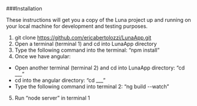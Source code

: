 ###Installation

These instructions will get you a copy of the Luna project up and running on your local machine for development and testing purposes.
1. git clone https://github.com/ericabertolozzi/LunaApp.git
2. Open a terminal (terminal 1) and cd into LunaApp directory
3. Type the following command into the terminal: “npm install”
4. Once we have angular:
* Open another terminal (terminal 2) and cd into LunaApp directory: “cd ___”
* cd into the angular directory: “cd ___”
* Type the following command into terminal 2: “ng build --watch”
5. Run “node server” in terminal 1

